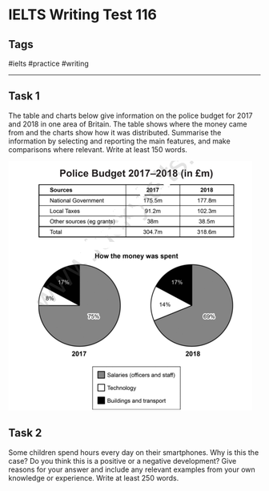 # IELTS Writing Test 116

## Tags

#ielts #practice #writing

------------------------------------------------------------------------

## Task 1
The table and charts below give information on the police budget for 2017 and 2018 in one area of Britain. The table shows where the money came from and the charts show how it was distributed. Summarise the  information by selecting and reporting the main features, and make comparisons where relevant. Write at least 150 words.

![](../archives/c5c4665d-c1dd-4548-8ffa-a28abcad0df7.png)

## Task 2
 Some children spend hours every day on their smartphones. Why is this the case? Do you think this is a positive or a negative development? Give reasons for your answer and include any relevant examples from your own knowledge or experience. Write at least 250 words.
